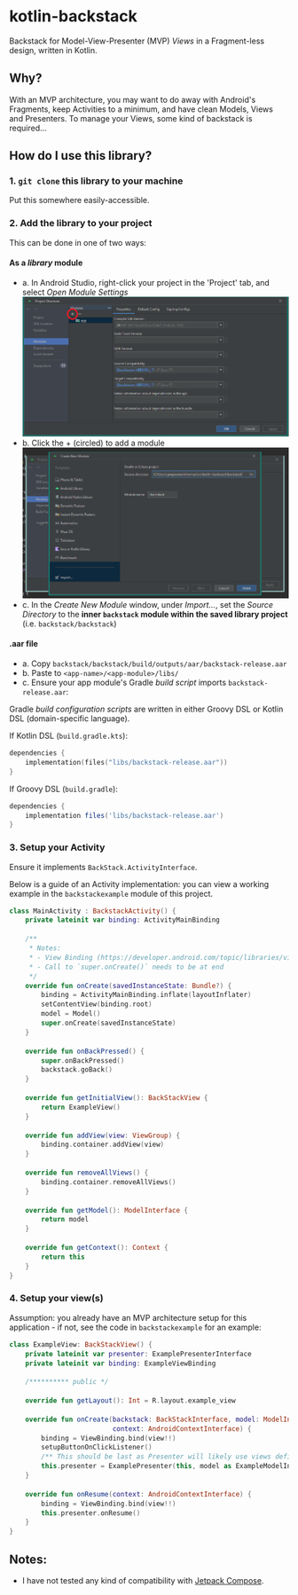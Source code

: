 # kotlin-backstack

Backstack for Model-View-Presenter (MVP) _Views_ in a Fragment-less design, written in Kotlin.

## Why?

With an MVP architecture, you may want to do away with Android's Fragments, keep Activities to a minimum,
and have clean Models, Views and Presenters.
To manage your Views, some kind of backstack is required...


## How do I use this library?

### 1. `git clone` this library to your machine

Put this somewhere easily-accessible.


### 2. Add the library to your project

This can be done in one of two ways:

#### As a _library_ module

- a. In Android Studio, right-click your project in the 'Project' tab, and select _Open Module Settings_ ![Module Settings](module_settings.PNG "Module settings window")
- b. Click the + (circled) to add a module ![Module import](module_import.PNG "Module import window")
- c. In the _Create New Module_ window, under _Import..._, set the _Source Directory_ to the **inner `backstack` module within the saved library project** (i.e. `backstack/backstack`)


#### .aar file

- a. Copy `backstack/backstack/build/outputs/aar/backstack-release.aar` 
- b. Paste to `<app-name>/<app-module>/libs/`
- c. Ensure your app module's Gradle _build script_ imports `backstack-release.aar`:

Gradle _build configuration scripts_ are written in either Groovy DSL or Kotlin DSL (domain-specific language).

If Kotlin DSL (`build.gradle.kts`):

```kotlin
dependencies {
    implementation(files("libs/backstack-release.aar"))
}
```

If Groovy DSL (`build.gradle`):

```groovy
dependencies {
    implementation files('libs/backstack-release.aar')
}
```


### 3. Setup your Activity 

Ensure it implements `BackStack.ActivityInterface`.

Below is a guide of an Activity implementation: you can view a working example in the `backstackexample` module of this project.

```kotlin
class MainActivity : BackstackActivity() {
    private lateinit var binding: ActivityMainBinding
    
    /**
     * Notes:
     * - View Binding (https://developer.android.com/topic/libraries/view-binding) is in-use
     * - Call to `super.onCreate()` needs to be at end
     */
    override fun onCreate(savedInstanceState: Bundle?) {
        binding = ActivityMainBinding.inflate(layoutInflater)
        setContentView(binding.root)
        model = Model()
        super.onCreate(savedInstanceState)
    }

    override fun onBackPressed() {
        super.onBackPressed()
        backstack.goBack()
    }

    override fun getInitialView(): BackStackView {
        return ExampleView()
    }

    override fun addView(view: ViewGroup) {
        binding.container.addView(view)
    }

    override fun removeAllViews() {
        binding.container.removeAllViews()
    }

    override fun getModel(): ModelInterface {
        return model
    }

    override fun getContext(): Context {
        return this
    }
}
```

### 4. Setup your view(s)

Assumption: you already have an MVP architecture setup for this application - if not, see the code in `backstackexample` for an example:

```kotlin
class ExampleView: BackStackView() {
    private lateinit var presenter: ExamplePresenterInterface
    private lateinit var binding: ExampleViewBinding

    /********** public */
    
    override fun getLayout(): Int = R.layout.example_view

    override fun onCreate(backstack: BackStackInterface, model: ModelInterface,
                          context: AndroidContextInterface) {
        binding = ViewBinding.bind(view!!)
        setupButtonOnClickListener()
        /** This should be last as Presenter will likely use views defined above. **/
        this.presenter = ExamplePresenter(this, model as ExampleModelInterface, backstack)
    }

    override fun onResume(context: AndroidContextInterface) {
        binding = ViewBinding.bind(view!!)
        this.presenter.onResume()
    }
}
```


## Notes:

- I have not tested any kind of compatibility with [Jetpack Compose](https://developer.android.com/jetpack/compose).
